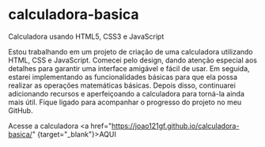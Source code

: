 # calculadora-basica
 Calculadora usando HTML5, CSS3 e JavaScript


 Estou trabalhando em um projeto de criação de uma calculadora utilizando HTML, CSS e JavaScript. Comecei pelo design, dando atenção especial aos detalhes para garantir uma interface amigável e fácil de usar. Em seguida, estarei implementando as funcionalidades básicas para que ela possa realizar as operações matemáticas básicas. Depois disso, continuarei adicionando recursos e aperfeiçoando a calculadora para torná-la ainda mais útil. Fique ligado para acompanhar o progresso do projeto no meu GitHub.

Acesse a calculadora <a href="https://joao121gf.github.io/calculadora-basica/" {target="_blank"}>AQUI</a>
